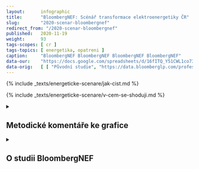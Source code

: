 ```yaml
---
layout:      infographic
title:       "BloombergNEF: Scénář transformace elektroenergetiky ČR"
slug:        "2020-scenar-bloombergnef"
redirect_from: "/2020-scenar-bloombergnef"
published:   2020-11-19
weight:      93
tags-scopes: [ cr ]
tags-topics: [ energetika, opatreni ]
caption:     "BloombergNEF BloombergNEF BloombergNEF BloombergNEF"
data-our:    "https://docs.google.com/spreadsheets/d/16fITQ_Y51CWL1co734tU5hHQUAf298chxxr3q0-lFWI/edit"
data-orig:   [ [ "Původní studie", "https://data.bloomberglp.com/professional/sites/24/BNEF-white-paper-EU-coal-transition-Final-6-July.pdf" ] ]
---
```


{% include _texts/energeticke-scenare/jak-cist.md %}

{% include _texts/energeticke-scenare/v-cem-se-shoduji.md %}

<details markdown=1>
<summary>
<h2>Metodické komentáře ke grafice</h2>
</summary>
{% include _texts/energeticke-scenare/rozdeleni-zdroju-2019.md %}

### Rozdělení zdrojů do kategorií: rok 2030

Oproti číslům udávaným v samotné studii jen upravujeme výrobu vodních elektráren: studie uvádí součet vodních i přečerpávacích. Protože studie nepočítá se stavbou nových přečerpávacích elektráren, tak od této jejich predikce odpočítáváme skutečnou výrobu v roce 2019.

{% include _texts/energeticke-scenare/emise.md %}
</details>

<details markdown=1>
<summary>
<h2>O studii BloombergNEF</h2>
</summary>

Scénář od agentury [BloombergNEF](https://about.bnef.com/) vznikl v rámci studie [Investing in the Recovery and Transition of Europe’s Coal Regions](https://about.bnef.com/blog/new-report-reveals-economic-path-to-a-rapid-coal-phase-out-in-europe/) (Investice do obnovy a transformace evropských uhelných regionů), která byla zveřejněna v červenci tohoto roku.

## Zaměření scénáře a použitá metodika

Zmíněná studie se zabývá možností přechodu k nízkouhlíkovému hospodářství ve vybraných státech EU, které mají vysoký podíl fosilních zdrojů na výrobě elektřiny, ale přitom stále nemají stanovený termín odstavení uhelných elektráren. Ve výsledku tak modeluje proces přechodu na čistou výrobu elektřiny pro Polsko, Česko, Rumunsko a Bulharsko v horizontu roku 2030.

Scénář vychází z vlastní metodiky, tzv. [New Energy Outlook](https://about.bnef.com/new-energy-outlook/). Ta je postavena na stávajících schématech (neuvažuje nové mechanismy podpory), přičemž určuje ekonomické faktory a body zvratu, které formují výsledný stav.

V daném případě se jedná o srovnání sdružených nákladů na výrobu elektřiny (včetně ceny uhlíku, respektive uhlíkových povolenek, obchodovaných v rámci systému EUA), dostupnost jednotlivých zdrojů elektřiny a provozní podmínky, které stanovují jejich vyžití v čase.

Výrobní mix je řešen pomocí vlastního NEFM modelu, jehož cílem je minimalizovat systémové náklady při splnění špičkové poptávky. Prognóza spotřeby elektřiny je poté založena na vlastních scénářích, které berou v úvahu zejména očekávaný vývoj HDP, mimo jiné i s ohledem na probíhající pandemii koronaviru.

Ve studii nejsou zmíněny žádné bližší detaily ohledně modelování elektrizační soustavy a to jak na úrovni ČR, tak na úrovni případných vyšších celků.

## Výsledky scénáře

Výsledný mix počítá s poklesem instalovaného výkonu v uhlí a výrazným zvýšením výkonu větrných elektráren (nejvíce z uvedených scénářů). Na rozdíl od ostatních scénářů počítá BloombergNEF také se snížením instalovaného výkonu v plynových elektrárnách.

Pro využití obnovitelných zdrojů jsou klíčové tzv. body zlomu, které určují okamžik, kdy se stává výroba z těchto zdrojů levnější, než výroba z fosilních elektráren. V případě větrných elektráren tak Bloomberg NEF počítá s jejich rozvojem především po roce 2025, zatímco u solárních elektráren předpokládá největší nárůst až v samém závěru dekády.
Předpokládané náklady na výstavbu nových obnovitelných zdrojů jsou dle scénáře 5,8 mld. EUR. Investice do infrastruktury scénář nemodeluje.

</details>
